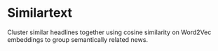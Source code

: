 # Similartext
Cluster similar headlines together using cosine similarity on Word2Vec embeddings to group semantically related news.
